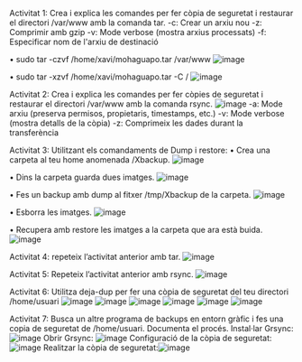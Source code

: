 Activitat 1: Crea i explica les comandes per fer còpia de seguretat i restaurar el
directori /var/www amb la comanda tar.
-c: Crear un arxiu nou
-z: Comprimir amb gzip
-v: Mode verbose (mostra arxius processats)
-f: Especificar nom de l'arxiu de destinació

• sudo tar -czvf /home/xavi/mohaguapo.tar /var/www
![image](https://github.com/user-attachments/assets/761e44a5-a018-46aa-b69a-0a7102a66adc)

• sudo tar -xzvf /home/xavi/mohaguapo.tar -C /
![image](https://github.com/user-attachments/assets/4037bab0-c692-47a5-ac78-d8cd63fdd977)

Activitat 2: Crea i explica les comandes per fer còpies de seguretat i restaurar el
directori /var/www amb la comanda rsync.
![image](https://github.com/user-attachments/assets/78337457-560b-4802-adf8-c759545bd33c)
-a: Mode arxiu (preserva permisos, propietaris, timestamps, etc.)
-v: Mode verbose (mostra detalls de la còpia)
-z: Comprimeix les dades durant la transferència

Activitat 3: Utilitzant els comandaments de Dump i restore:
• Crea una carpeta al teu home anomenada /Xbackup.
![image](https://github.com/user-attachments/assets/2cb098eb-2c5c-43a0-a4e7-2144d2defe83)

• Dins la carpeta guarda dues imatges.
![image](https://github.com/user-attachments/assets/c4d43fd5-1b06-48dc-9185-394ecfc0b8d3)

• Fes un backup amb dump al fitxer /tmp/Xbackup de la carpeta.
![image](https://github.com/user-attachments/assets/7801eb27-fb50-4bda-b39d-760cee997f46)

• Esborra les imatges.
![image](https://github.com/user-attachments/assets/1e86cbc4-ecc3-46b9-b4da-43c7d61f94b4)

• Recupera amb restore les imatges a la carpeta que ara està buida.
![image](https://github.com/user-attachments/assets/5642f1f6-4bee-4b05-9359-a186d19231a2)

Activitat 4: repeteix l’activitat anterior amb tar.
![image](https://github.com/user-attachments/assets/1da11746-f722-451e-9ca4-feff5d44b22b)

Activitat 5: Repeteix l’activitat anterior amb rsync.
![image](https://github.com/user-attachments/assets/47e0f8b0-b216-4d94-b7c9-4afd6e865c8f)

Activitat 6: Utilitza deja-dup per fer una còpia de seguretat del teu directori
/home/usuari
![image](https://github.com/user-attachments/assets/7e1376e7-0f24-49e3-8ed8-3412f29657b3)
![image](https://github.com/user-attachments/assets/2a625e1c-7154-488c-bbde-856110a445aa)
![image](https://github.com/user-attachments/assets/b0123374-7f6e-4057-8af2-6ca1964adf90)
![image](https://github.com/user-attachments/assets/8a44b71f-c66e-478e-a073-9c36dceabe5a)
![image](https://github.com/user-attachments/assets/d7d9dc02-549c-4425-a0e3-1519c114834a)
![image](https://github.com/user-attachments/assets/fb56c03b-b602-4567-b24d-8c4770b9b288)

Activitat 7: Busca un altre programa de backups en entorn gràfic i fes una copia de
seguretat de /home/usuari. Documenta el procés.
Instal·lar Grsync: ![image](https://github.com/user-attachments/assets/a47715da-33a7-42e5-9c19-216e8248bca9)
Obrir Grsync: ![image](https://github.com/user-attachments/assets/b14c525e-1683-441b-bd4e-53af7f3f8f71)
Configuració de la còpia de seguretat: ![image](https://github.com/user-attachments/assets/5d86241c-edb0-4410-b692-52a4601c02bf)
 Realitzar la còpia de seguretat:![image](https://github.com/user-attachments/assets/4f5af31a-ed86-42db-b636-2d28964c561d)
